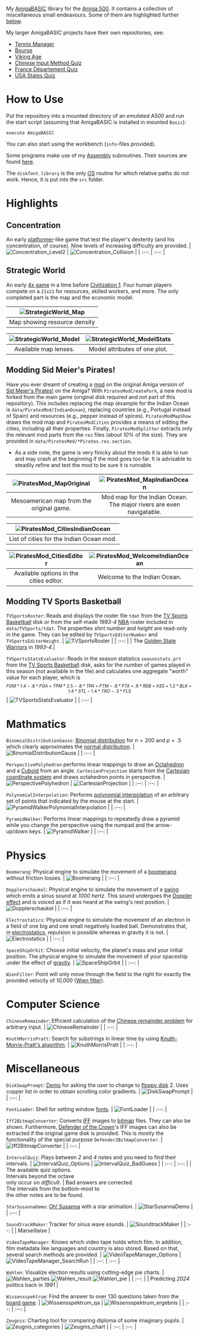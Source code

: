 My [AmigaBASIC](https://en.wikipedia.org/wiki/Amiga_Basic) library for the [Amiga 500](https://en.wikipedia.org/wiki/Amiga_500). It contains a collection of miscellaneous small endeavours. Some of them are highlighted further [below](#highlights).

My larger AmigaBASIC projects have their own repositories, see:
* [Tennis Manager](https://github.com/phoyh/tennis-manager)
* [Bourse](https://github.com/phoyh/bourse)
* [Viking Age](https://github.com/phoyh/viking-age)
* [Chinese Input Method Quiz](https://github.com/phoyh/quiz-hanzi-input)
* [France Département Quiz](https://github.com/phoyh/quiz-france-dept)
* [USA States Quiz](https://github.com/phoyh/quiz-usa-states)

# How to Use
Put the repository into a mounted directory of an *emulated A500* and run the start script (assuming that AmigaBASIC is installed in mounted `Basic`):
```
execute AmigaBASIC
```

You can also start using the workbench (`info`-files provided).

Some programs make use of my [Assembly](https://en.wikipedia.org/wiki/Assembly_language) subroutines. Their sources are found [here](https://github.com/phoyh/misc-asm-68k-amiga-ocs).

The `diskfont.library` is the only [OS](https://en.wikipedia.org/wiki/Operating_system) routine for which relative paths do not work. Hence, it is put into the `src` folder.

# Highlights

## Concentration

An early [platformer](https://en.wikipedia.org/wiki/Platformer)-like game that test the player's dexterity (and his concentration, of course). Nine levels of increasing difficulty are provided.
| ![Concentration_Level2](gallery/Concentration_Level2.png) | ![Concentration_Collision](gallery/Concentration_Collision.png) |
| :--: | :--: |

## Strategic World

An early [4x game](https://en.wikipedia.org/wiki/4X) in a time before [Civilization 1](https://en.wikipedia.org/wiki/Civilization_(video_game)). Four human players compete on a `21x21` for resources, skilled workers, and more. The only completed part is the map and the economic model.

| ![StrategicWorld_Map](gallery/StrategicWorld_Map.png) |
| :--: |
| Map showing resource density|

| ![StrategicWorld_Model](gallery/StrategicWorld_Model.png) | ![StrategicWorld_ModelStats](gallery/StrategicWorld_ModelStats.png) |
| :--: | :--: |
| Available map lenses. | Model attributes of one plot. |

## Modding Sid Meier's Pirates!

Have you ever dreamt of creating a [mod](https://en.wikipedia.org/wiki/Video_game_modding) on the original Amiga version of [Sid Meier's Pirates!](https://en.wikipedia.org/wiki/Sid_Meier%27s_Pirates!) on the Amiga? With `PiratesModCreateFork`, a new mod is forked from the main game (original disk required and not part of this repository). This includes replacing the map (example for the Indian Ocean is `data/PiratesMod/IndianOcean`), replacing countries (e.g., Portugal instead of Spain) and resources (e.g., pepper instead of spices). `PiratesModMapShow` draws the mod map and `PiratesModCities` provides a means of editing the cities, including all their properties. Finally, `PiratesModSplitter` extracts only the relevant mod parts from the `rez` files (about *10%* of the size). They are provided in `data/PiratesMod/*Pirates.rez.section`.
* As a side note, the game is very finicky about the mods it is able to run and may crash at the beginning if the mod goes too far. It is advisable to steadily refine and test the mod to be sure it is runnable.

| ![PiratesMod_MapOriginal](gallery/PiratesMod_MapOriginal.png) | ![PiratesMod_MapIndianOcean](gallery/PiratesMod_MapIndianOcean.png) |
| :--: | :--: |
| Mesoamerican map from the original game. | Mod map for the Indian Ocean. <br> The major rivers are even navigatable. |

| ![PiratesMod_CitiesIndianOcean](gallery/PiratesMod_CitiesIndianOcean.png) |
| :--: |
| List of cities for the Indian Ocean mod. |

| ![PiratesMod_CitiesEditor](gallery/PiratesMod_CitiesEditor.png) | ![PiratesMod_WelcomeIndianOcean](gallery/PiratesMod_WelcomeIndianOcean.png) |
| :--: | :--: |
| Available options in the cities editor. | Welcome to the Indian Ocean. |

## Modding TV Sports Basketball

`TVSportsRoster`: Reads and displays the roster file `tdat` from the [TV Sports Basketball](https://en.wikipedia.org/wiki/TV_Sports:_Basketball) disk or from the self-made *1993-4* [NBA](https://en.wikipedia.org/wiki/National_Basketball_Association) roster included in `data/TVSports/tdat`. The properties *shirt number* and *height* are read-only in the game. They can be edited by `TVSportsEditorNumber` and `TVSportsEditorHeight`.
| ![TVSportsRoster](gallery/TVSportsRoster.png) |
| :--: |
| The [Golden State Warriors](https://en.wikipedia.org/wiki/Golden_State_Warriors) in *1993-4*.|

`TVSportsStatsEvaluator`: Reads in the season statistics `seasonstats.prt` from the [TV Sports Basketball](https://en.wikipedia.org/wiki/TV_Sports:_Basketball) disk, asks for the number of games played in this season (not available in the file) and calculates one aggregate "worth" value for each player, which is $$_{FGM*1.4-.8*FGA+TPM*2.5-.8*TPA+FTM-.8*FTA+.6*REB+ASS+1.2*BLK+1.4*STL-1.4*TRO-.3*FLS}$$
| ![TVSportsStatsEvaluator](gallery/TVSportsStatsEvaluator.png) |
| :--: |

# Mathmatics

`BinomialDistributionGauss`: [Binomial distribution](https://en.wikipedia.org/wiki/Binomial_distribution) for $n=200$ and $p=.5$ which clearly approximates the [normal distribution](https://en.wikipedia.org/wiki/Normal_distribution).
| ![BinomialDistributionGauss](gallery/BinomialDistributionGauss.png) |
| :--: |

`PerspectivePolyhedron` performs linear mappings to draw an [Octahedron](https://en.wikipedia.org/wiki/Octahedron) and a [Cuboid](https://en.wikipedia.org/wiki/Cuboid) from an angle. `CartesianProjection` starts from the [Cartesian coordinate system](https://en.wikipedia.org/wiki/Cartesian_coordinate_system) and draws octahedron points in perspective.
| ![PerspectivePolyhedron](gallery/PerspectivePolyhedron.png) | ![CartesianProjection](gallery/CartesianProjection.png) |
| :--: | :--: |

`PolynomialInterpolation`: Performs [polynomial interpolation](https://en.wikipedia.org/wiki/Polynomial_interpolation) of an arbitrary set of points that indicated by the mouse at the start.
| ![PyramidWalkerPolynomialInterpolation](gallery/PolynomialInterpolation.png) |
| :--: |

`PyramidWalker`: Performs linear mappings to repeatedly draw a pyramid while you change the perspective using the numpad and the arrow-up/down keys.
| ![PyramidWalker](gallery/PyramidWalker.png) |
| :--: |

# Physics

`Boomerang`: Physical engine to simulate the movement of a [boomerang](https://en.wikipedia.org/wiki/Boomerang) without friction losses.
| ![Boomerang](gallery/Boomerang.png) |
| :--: |

`Dopplerschaukel`: Physical engine to simulate the movement of a [swing](https://en.wikipedia.org/wiki/Swing_(seat)) which emits a sinus sound at *1000 hertz*. This sound undergoes the [Doppler effect](https://en.wikipedia.org/wiki/Doppler_effect) and is voiced as if it was heard at the swing's rest position.
| ![Dopplerschaukel](gallery/Dopplerschaukel.png) |
| :--: |

`Electrostatics`: Physical engine to simulate the movement of an electron in a field of one big and one small negatively loaded ball. Demonstrates that, in [electrostatics](https://en.wikipedia.org/wiki/Electrostatics), repulsion is possible whereas in gravity it is not.
| ![Electrostatics](gallery/Electrostatics.png) |
| :--: |

`SpaceShipOrbit`: Choose initial velocity, the planet's mass and your initial position. The physical engine to simulate the movement of your spaceship under the effect of [gravity](https://en.wikipedia.org/wiki/Gravity).
| ![SpaceShipOrbit](gallery/SpaceShipOrbit.png) |
| :--: |

`WienFilter`: Point will only move through the field to the right for exactly the provided velocity of *10,000* ([Wien filter](https://en.wikipedia.org/wiki/Wien_filter)).

# Computer Science

`ChineseRemainder`: Efficient calculation of the [Chinese remainder problem](https://en.wikipedia.org/wiki/Chinese_remainder_theorem) for arbitrary input.
| ![ChineseRemainder](gallery/ChineseRemainder.png) |
| :--: |

`KnuthMorrisPratt`: Search for substrings in linear time by using [Knuth-Morris-Pratt's algorithm](https://en.wikipedia.org/wiki/Knuth%E2%80%93Morris%E2%80%93Pratt_algorithm).
| ![KnuthMorrisPratt](gallery/KnuthMorrisPratt.png) |
| :--: |

# Miscellaneous

`DiskSwapPrompt`: [Demo](https://en.wikipedia.org/wiki/Amiga_demos) for asking the user to change to [floppy disk](https://en.wikipedia.org/wiki/Floppy_disk) 2. Uses copper list in order to obtain scrolling color gradients.
| ![DiskSwapPrompt](gallery/DiskSwapPrompt.png) |
| :--: |

`FontLoader`: Shell for setting window [fonts](https://en.wikipedia.org/wiki/Font).
| ![FontLoader](gallery/FontLoader.png) |
| :--: |

`Iff2BitmapConverter`: Converts [IFF](https://en.wikipedia.org/wiki/Interchange_File_Format) images to [bitmap](https://en.wikipedia.org/wiki/Bitmap) files. They can also be shown. Furthermore, [Defender of the Crown](https://en.wikipedia.org/wiki/Defender_of_the_Crown)'s IFF images can also be extracted if the original game disk is provided. This is mostly the functionality of the special purpose `Defender2BitmapConverter`.
| ![Iff2BitmapConverter](gallery/Iff2BitmapConverter.png) |
| :--: |

`IntervalQuiz`: Plays between *2* and *4* notes and you need to find their intervals.
| ![IntervalQuiz_Options](gallery/IntervalQuiz_Options.png) | ![IntervalQuiz_BadGuess](gallery/IntervalQuiz_BadGuess.png) |
| :--: | :--: |
| The available quiz options. <br> Intervals beyond the octave <br> only occur on *difficult*. | Bad answers are corrected. <br> The intervals from the bottom-most to <br> the other notes are to be found.

`StarSusannaDemo`: [Oh! Susanna](https://en.wikipedia.org/wiki/Oh!_Susanna) with a star animation.
| ![StarSusannaDemo](gallery/StarSusannaDemo.png) |
| :--: |

`SoundtrackMaker`: Tracker for sinus wave sounds.
| ![SoundtrackMaker](gallery/SoundtrackMaker.png) |
| :--: |
| Marseillaise |

`VideoTapeManager`: Knows which video tape holds which film. In addition, film metadata like languages and country is also stored. Based on that, several search methods are provided.
| ![VideoTapeManager_Options](gallery/VideoTapeManager_Options.png) | ![VideoTapeManager_SearchRun](gallery/VideoTapeManager_SearchRun.png) |
| :--: | :--: |

`Wahlen`: Visualize election results using cutting-edge pie charts.
| ![Wahlen_parties](gallery/Wahlen_parties.png) ![Wahlen_result](gallery/Wahlen_result.png) ![Wahlen_pie](gallery/Wahlen_pie.png) |
| :--: |
| Predicting *2024* politics back in *1991* |

`Wissensspektrum`: Find the answer to over 130 questions taken from the [board game](https://de.wikipedia.org/wiki/Wissens-Spektrum).
| ![Wissensspektrum_qa](gallery/Wissensspektrum_qa.png) | ![Wissensspektrum_ergebnis](gallery/Wissensspektrum_ergebnis.png) |
| :--: | :--: |

`Zeugnis`: Charting tool for comparing diploma of some imaginary pupils.
| ![Zeugnis_categories](gallery/Zeugnis_categories.png) | ![Zeugnis_chart](gallery/Zeugnis_chart.png) |
| :--: | :--: |
